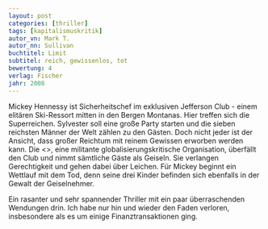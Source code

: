 ```yaml
---
layout: post
categories: [thriller]
tags: [kapitalismuskritik]
autor_vn: Mark T.
autor_nn: Sullivan
buchtitel: Limit
subtitel: reich, gewissenlos, tot
bewertung: 4
verlag: Fischer
jahr: 2008
---
```


Mickey Hennessy ist Sicherheitschef im exklusiven Jefferson Club - einem elitären Ski-Ressort mitten in den Bergen Montanas. Hier treffen sich die Superreichen. Sylvester soll eine große Party starten und die sieben reichsten Männer der Welt zählen zu den Gästen.
Doch nicht jeder ist der Ansicht, dass großer Reichtum mit reinem Gewissen erworben werden kann. Die <<Dritte Front>>, eine militante globalisierungskritische Organisation, überfällt den Club und nimmt sämtliche Gäste als Geiseln. Sie verlangen Gerechtigkeit und gehen dabei über Leichen.
Für Mickey beginnt ein Wettlauf mit dem Tod, denn seine drei Kinder befinden sich ebenfalls in der Gewalt der Geiselnehmer.

Ein rasanter und sehr spannender Thriller mit ein paar überraschenden Wendungen drin. Ich habe nur hin und wieder den Faden verloren, insbesondere als es um einige Finanztransaktionen ging.
